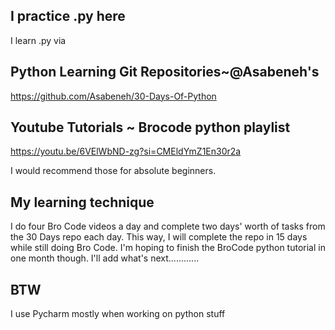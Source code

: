 ##     I practice .py here

I learn .py via

## Python Learning Git Repositories~@Asabeneh's
https://github.com/Asabeneh/30-Days-Of-Python 

## Youtube Tutorials ~ Brocode python playlist
https://youtu.be/6VElWbND-zg?si=CMEldYmZ1En30r2a

I would recommend those for absolute beginners.

## My learning technique
I do four Bro Code videos a day and complete two days' worth of tasks from the 30 Days repo each day. 
This way, I will complete the repo in 15 days while still doing Bro Code. 
I'm hoping to finish the BroCode python tutorial in one month though.
I'll add what's next............

## BTW
I use Pycharm mostly when working on python stuff
